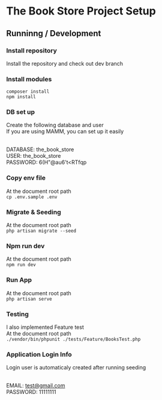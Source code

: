 # The Book Store Project Setup

## Runninng / Development

### Install repository
Install the repository and check out dev branch

### Install modules
```composer install```<br>
```npm install```

### DB set up
Create the following database and user<br>
If you are using MAMM, you can set up it easily<br><br>

DATABASE: the_book_store<br>
USER: the_book_store<br>
PASSWORD: 6(H"@au6't<RTfqp<br>

### Copy env file
At the document root path<br>
```cp .env.sample .env```

### Migrate & Seeding
At the document root path<br>
```php artisan migrate --seed```

### Npm run dev
At the document root path<br>
```npm run dev```

### Run App
At the document root path<br>
```php artisan serve```

### Testing
I also implemented Feature test<br>
At the document root path<br>
```./vendor/bin/phpunit ./tests/Feature/BooksTest.php```

### Application Login Info
Login user is automaticaly created after running seeding<br><br>

EMAIL: test@gmail.com<br>
PASSWORD: 11111111
